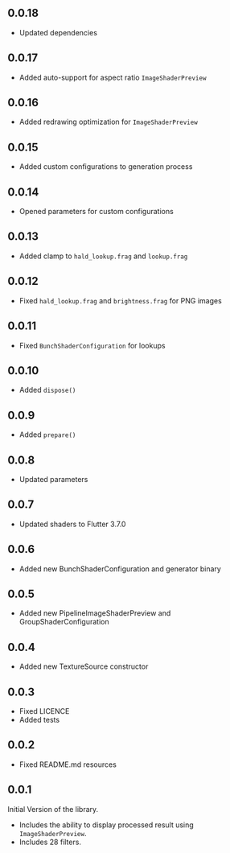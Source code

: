 ## 0.0.18

- Updated dependencies

## 0.0.17

- Added auto-support for aspect ratio `ImageShaderPreview`

## 0.0.16

- Added redrawing optimization for `ImageShaderPreview`

## 0.0.15

- Added custom configurations to generation process

## 0.0.14

- Opened parameters for custom configurations

## 0.0.13

- Added clamp to `hald_lookup.frag` and `lookup.frag`

## 0.0.12

- Fixed `hald_lookup.frag` and `brightness.frag` for PNG images

## 0.0.11

- Fixed `BunchShaderConfiguration` for lookups

## 0.0.10

- Added `dispose()`

## 0.0.9

- Added `prepare()`

## 0.0.8

- Updated parameters

## 0.0.7

- Updated shaders to Flutter 3.7.0

## 0.0.6

- Added new BunchShaderConfiguration and generator binary

## 0.0.5

- Added new PipelineImageShaderPreview and GroupShaderConfiguration

## 0.0.4

- Added new TextureSource constructor

## 0.0.3

- Fixed LICENCE
- Added tests

## 0.0.2

- Fixed README.md resources

## 0.0.1

Initial Version of the library.

- Includes the ability to display processed result using `ImageShaderPreview`.
- Includes 28 filters.
